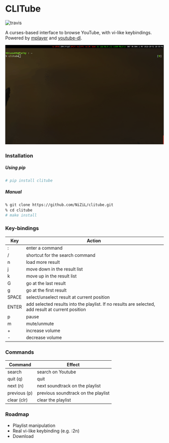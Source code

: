 # CLITube

![travis](https://travis-ci.org/NiZiL/clitube.svg)


A curses-based interface to browse YouTube, with vi-like keybindings.  
Powered by [mplayer](http://www.mplayerhq.hu/) and [youtube-dl](https://rg3.github.io/youtube-dl/).

![screenshoot](https://raw.githubusercontent.com/NiZiL/clitube/master/clitube.gif)


### Installation

##### Using pip

```bash
# pip install clitube
```

##### Manual

```bash
% git clone https://github.com/NiZiL/clitube.git
% cd clitube
# make install
```


### Key-bindings

| Key   | Action | 
|-------|--------|
| :     | enter a command |
| /     | shortcut for the search command |
| n     | load more result |
| j     | move down in the result list |
| k     | move up in the result list |
| G     | go at the last result |
| g     | go at the first result |
| SPACE | select/unselect result at current position |
| ENTER | add selected results into the playlist. If no results are selected, add result at current position |
| p     | pause |
| m     | mute/unmute |
| +     | increase volume |
| -     | decrease volume |


### Commands

| Command | Effect |
|---------|--------|
| search  | search on Youtube |
| quit (q)| quit |
| next (n)| next soundtrack on the playlist |
| previous (p) | previous soundtrack on the playlist |
| clear (clr) | clear the playlist |


### Roadmap

- Playlist manipulation
- Real vi-like keybinding (e.g. :2n)
- Download